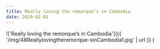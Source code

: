 ```yaml
---
title: Really loving the remorque’s in Cambodia
date: 2020-02-01
---
```


!['Really loving the remorque’s in Cambodia']({{ '/img/48Reallylovingtheremorque-sinCambodia1.jpg' | url }} )
<br>
